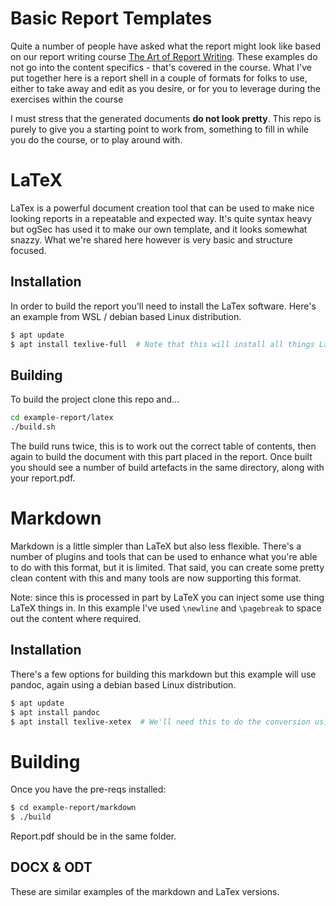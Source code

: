 # Basic Report Templates

Quite a number of people have asked what the report might look like based on our report writing course [The Art of Report Writing](https://training.ogsec.co.uk/courses/29ea6f47-6c95-4e98-9420-59db8b5889bd). These examples do not go into the content specifics - that's covered in the course. What I've put together here is a report shell in a couple of formats for folks to use, either to take away and edit as you desire, or for you to leverage during the exercises within the course

I must stress that the generated documents **do not look pretty**. This repo is purely to give you a starting point to work from, something to fill in while you do the course, or to play around with.

# LaTeX

LaTex is a powerful document creation tool that can be used to make nice looking reports in a repeatable and expected way. It's quite syntax heavy but ogSec has used it to make our own template, and it looks somewhat snazzy. What we're shared here however is very basic and structure focused.

## Installation

In order to build the report you'll need to install the LaTex software. Here's an example from WSL / debian based Linux distribution. 

```bash
$ apt update
$ apt install texlive-full  # Note that this will install all things LaTeX. If you're planning on heavily customising this template you'll probably need it, if not go for texlive-base

```

## Building

To build the project clone this repo and...

```bash
cd example-report/latex
./build.sh
```

The build runs twice, this is to work out the correct table of contents, then again to build the document with this part placed in the report. Once built you should see a number of build artefacts in the same directory, along with your report.pdf.

# Markdown

Markdown is a little simpler than LaTeX but also less flexible. There's a number of plugins and tools that can be used to enhance what you're able to do with this format, but it is limited. That said, you can create some pretty clean content with this and many tools are now supporting this format. 

Note: since this is processed in part by LaTeX you can inject some use thing LaTeX things in. In this example I've used `\newline` and `\pagebreak` to space out the content where required.

## Installation

There's a few options for building this markdown but this example will use pandoc, again using a debian based Linux distribution.

```bash
$ apt update
$ apt install pandoc
$ apt install texlive-xetex  # We'll need this to do the conversion using a latex engine under the hood
```

# Building

Once you have the pre-reqs installed:

```bash
$ cd example-report/markdown
$ ./build
```

Report.pdf should be in the same folder.

## DOCX & ODT

These are similar examples of the markdown and LaTex versions.
